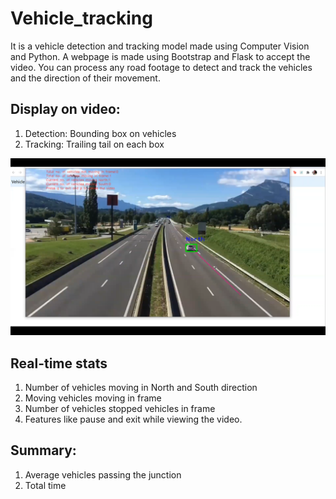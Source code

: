 # Vehicle_tracking
It is a vehicle detection and tracking model made using Computer Vision and Python. A webpage is made using Bootstrap and Flask to accept the video. You can process any road footage to detect and track the vehicles and the direction of their movement.

## Display on video:
1. Detection: Bounding box on vehicles 
2. Tracking: Trailing tail on each box

![Video Screen](https://github.com/SNIGDHA2654/Vehicle_tracking/blob/main/Screenshot%20(22).png)

## Real-time stats
1. Number of vehicles moving in North and South direction
2. Moving vehicles moving in frame
3. Number of vehicles stopped vehicles in frame
4. Features like pause and exit while viewing the video.

## Summary:
1. Average vehicles passing the junction
2. Total time


